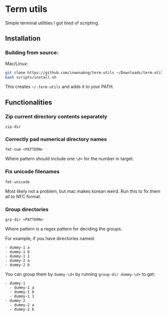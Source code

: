 # Term utils

Simple terminal utilities I got tired of scripting.

## Installation

### Building from source:

Mac/Linux:

```bash
git clone https://github.com/inwonakng/term-utils ~/Downloads/term-utils
bash scripts/install.sh
```

This creates `~/.term-utils` and adds it to your PATH.

## Functionalities

### Zip current directory contents separately

`zip-dir`

### Correctly pad numerical directory names

`fmt-num <PATTERN>`

Where pattern should include one `\d+` for the number in target.

### Fix unicode filenames

`fmt-unicode`

Most likely not a problem, but mac makes korean weird. Run this to fix them all to NFC format.

### Group directories

`grp-dir <PATTERN>`

Where pattern is a regex pattern for deciding the groups.

For example, if you have directories named:

```
- dummy-1 a
- dummy-1 b
- dummy-1 1
- dummy-2 a
- dummy-2 b
```

You can group them by `dummy-\d+` by running `group-dir dummy-\d+` to get:

```
- dummy-1
  - dummy-1 a
  - dummy-1 b
  - dummy-1 1
- dummy-2
  - dummy-2 a
  - dummy-2 b
```
